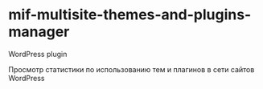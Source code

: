 # mif-multisite-themes-and-plugins-manager

WordPress plugin

Просмотр статистики по использованию тем и плагинов в сети сайтов WordPress
